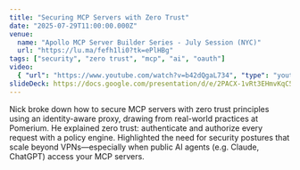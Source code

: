```yaml
---
title: "Securing MCP Servers with Zero Trust"
date: "2025-07-29T11:00:00.000Z"
venue:
  name: "Apollo MCP Server Builder Series - July Session (NYC)"
  url: "https://lu.ma/fefh1li0?tk=ePlHBg"
tags: ["security", "zero trust", "mcp", "ai", "oauth"]
video:
  { "url": "https://www.youtube.com/watch?v=b42dQgaL734", "type": "youtube" }
slideDeck: https://docs.google.com/presentation/d/e/2PACX-1vRt3EHmvKqC5QM3V9yjWk-IlExgeVx1JlRWBrBNX0XjXrheOieGNz9-R4Nq8vL1iinFtFnn0xI7JjoY/pub?start=false&loop=false&delayms=5000
---
```


Nick broke down how to secure MCP servers with zero trust principles using an identity-aware proxy, drawing from real-world practices at Pomerium. He explained zero trust: authenticate and authorize every request with a policy engine. Highlighted the need for security postures that scale beyond VPNs—especially when public AI agents (e.g. Claude, ChatGPT) access your MCP servers.
